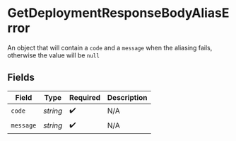 # GetDeploymentResponseBodyAliasError

An object that will contain a `code` and a `message` when the aliasing fails, otherwise the value will be `null`


## Fields

| Field              | Type               | Required           | Description        |
| ------------------ | ------------------ | ------------------ | ------------------ |
| `code`             | *string*           | :heavy_check_mark: | N/A                |
| `message`          | *string*           | :heavy_check_mark: | N/A                |